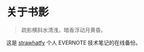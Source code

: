 关于书影
==================
> 疏影横斜水清浅，暗香浮动月黄昏。

这是 [strawhatfy](http://strawhatfy.github.io/) 个人 EVERNOTE 技术笔记的在线备份。